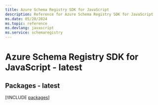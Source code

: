 ```yaml
---
title: Azure Schema Registry SDK for JavaScript
description: Reference for Azure Schema Registry SDK for JavaScript
ms.date: 05/28/2024
ms.topic: reference
ms.devlang: javascript
ms.service: schemaregistry
---
```

# Azure Schema Registry SDK for JavaScript - latest
## Packages - latest
[!INCLUDE [packages](schema-registry-index.md)]